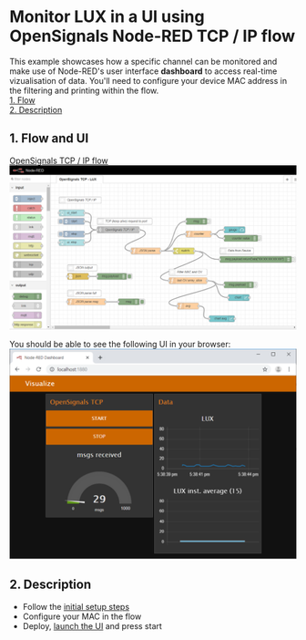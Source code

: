 # Monitor LUX in a UI using OpenSignals Node-RED TCP / IP flow

This example showcases how a specific channel can be monitored and make use of Node-RED's user interface **dashboard** to access real-time vizualisation of data. 
You'll need to configure your device MAC address in the filtering and printing within the flow.  
[1. Flow](#flow)  
[2. Description](#desc)  

##  1. Flow and UI <a name="flow"></a>  
[OpenSignals TCP / IP flow](/OS_TCP_LUX_ui.json)  
![LUX UI FLow](LUX_mon_flow.png "OpenSignals TCP LUX UI Flow")

You should be able to see the following UI in your browser:
![LUX UI FLow](LUX_mon_ui.png "OpenSignals TCP LUX UI")


##  2. Description <a name="desc"></a>  
- Follow the [initial setup steps](https://github.com/malfarasplux/opensignals-nodered/)  
- Configure your MAC in the flow  
- Deploy, [launch the UI](http://localhost:1880/ui) and press start   
